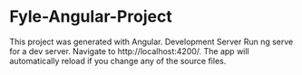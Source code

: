 # Fyle-Angular-Project
This project was generated with Angular.
Development Server
Run ng serve for a dev server. 
Navigate to http://localhost:4200/. 
The app will automatically reload if you 
change any of the source files.
